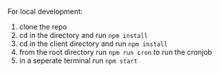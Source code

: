 For local development:

1. clone the repo
2. cd in the directory and run `npm install`
3. cd in the client directory and run `npm install`
4. from the root directory run `npm run cron` to run the cronjob
5. in a seperate terminal run `npm start`
